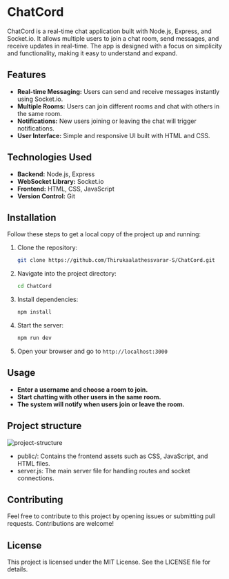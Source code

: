 # ChatCord

ChatCord is a real-time chat application built with Node.js, Express, and Socket.io. It allows multiple users to join a chat room, send messages, and receive updates in real-time. The app is designed with a focus on simplicity and functionality, making it easy to understand and expand.

## Features

- **Real-time Messaging:** Users can send and receive messages instantly using Socket.io.
- **Multiple Rooms:** Users can join different rooms and chat with others in the same room.
- **Notifications:** New users joining or leaving the chat will trigger notifications.
- **User Interface:** Simple and responsive UI built with HTML and CSS.

## Technologies Used

- **Backend:** Node.js, Express
- **WebSocket Library:** Socket.io
- **Frontend:** HTML, CSS, JavaScript
- **Version Control:** Git

## Installation

Follow these steps to get a local copy of the project up and running:

1. Clone the repository:
   ```bash
   git clone https://github.com/Thirukaalathessvarar-S/ChatCord.git
   ```
2. Navigate into the project directory:
   ```bash
   cd ChatCord
   ```
3. Install dependencies:
   ```bash
   npm install
   ```
4. Start the server:
   ```bash
   npm run dev
   ```
5. Open your browser and go to `http://localhost:3000`

## Usage
- **Enter a username and choose a room to join.**
- **Start chatting with other users in the same room.**
- **The system will notify when users join or leave the room.**

## Project structure
![project-structure](https://github.com/user-attachments/assets/85d03ba9-bee2-4f73-a192-b658b57de64b)

- public/: Contains the frontend assets such as CSS, JavaScript, and HTML files.
- server.js: The main server file for handling routes and socket connections.

## Contributing
Feel free to contribute to this project by opening issues or submitting pull requests. Contributions are welcome!

## License
This project is licensed under the MIT License. See the LICENSE file for details.
